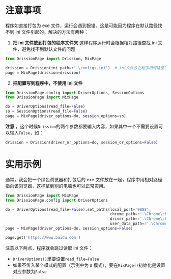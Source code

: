 # 注意事项

程序如直接打包为 exe 文件，运行会遇到报错。这是可能因为程序在默认路径找不到 ini 文件引起的。解决的方法有两种：

1. **把 ini 文件放到打包的程序文件夹**
   这样程序运行时会根据相对路径查找 ini 文件，避免找不到默认文件的问题

```python
from DrissionPage import Drission, MixPage

drission = Drission(ini_path=r'.\configs.ini')  # ini文件放在程序相同路径下
page = MixPage(drission=drission)
```

2. **把配置写到程序中，不使用 ini 文件**

```python
from DrissionPage.config import DriverOptions, SessionOptions
from DrissionPage import MixPage

do = DriverOptions(read_file=False)
so = SessionOptions(read_file=False)
page = MixPage(driver_options=do, session_options=so)
```

**注意** ，这个时候`Drission`的两个参数都要输入内容，如果其中一个不需要设置可以输入`False`，如：

```python
drission = Drission(driver_or_options=do, session_or_options=False)
```

# 实用示例

通常，我会把一个绿色浏览器和打包后的 exe 文件放在一起，程序中用相对路径指向该浏览器，这样拿到别的电脑也可以正常实用。

```python
from DrissionPage import MixPage
from DrissionPage.config import DriverOptions

do = DriverOptions(read_file=False).set_paths(local_port='9888',
                                              chrome_path=r'.\Chrome\chrome.exe',
                                              driver_path=r'.\Chrome\chromedriver.exe',
                                              user_data_path=r'.\Chrome\userData')
page = MixPage(driver_options=do, session_options=False)

page.get('https://www.baidu.com')
```

注意以下两点，程序就会跳过读取 ini 文件：

- `DriverOptions()`里要设置`read_file=False`
- 如果不传入某个模式的配置（示例中为 s 模式），要在`MixPage()`初始化是设置对应参数为`False`
